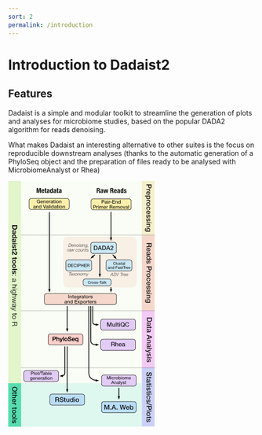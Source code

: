 ```yaml
---
sort: 2
permalink: /introduction
---
```


# Introduction to Dadaist2

## Features

Dadaist is a simple and modular toolkit to streamline the generation of
plots and analyses for microbiome studies, based on the popular DADA2
algorithm for reads denoising.

What makes Dadaist an interesting alternative to other suites is the focus on reproducible downstream analyses (thanks to the automatic generation of a PhyloSeq object and the preparation of files ready to be analysed with MicrobiomeAnalyst or Rhea)

<img src="img/scheme_small.png">